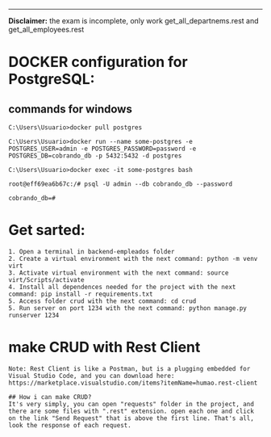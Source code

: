 ---
__Disclaimer:__ the exam is incomplete, only work get_all_departnems.rest and get_all_employees.rest

# DOCKER configuration for PostgreSQL:

## commands for windows

    C:\Users\Usuario>docker pull postgres

    C:\Users\Usuario>docker run --name some-postgres -e POSTGRES_USER=admin -e POSTGRES_PASSWORD=password -e POSTGRES_DB=cobrando_db -p 5432:5432 -d postgres
 
    C:\Users\Usuario>docker exec -it some-postgres bash

    root@eff69ea6b67c:/# psql -U admin --db cobrando_db --password

    cobrando_db=#

# Get sarted:
    1. Open a terminal in backend-empleados folder
    2. Create a virtual environment with the next command: python -m venv virt
    3. Activate virtual environment with the next command: source virt/Scripts/activate
    4. Install all dependences needed for the project with the next command: pip install -r requirements.txt
    5. Access folder crud with the next command: cd crud
    5. Run server on port 1234 with the next command: python manage.py runserver 1234

# make CRUD with Rest Client
    Note: Rest Client is like a Postman, but is a plugging embedded for Visual Studio Code, and you can download here: https://marketplace.visualstudio.com/items?itemName=humao.rest-client 

    ## How i can make CRUD?
    It's very simply, you can open "requests" folder in the project, and there are some files with ".rest" extension. open each one and click on the link "Send Request" that is above the first line. That's all, look the response of each request.
